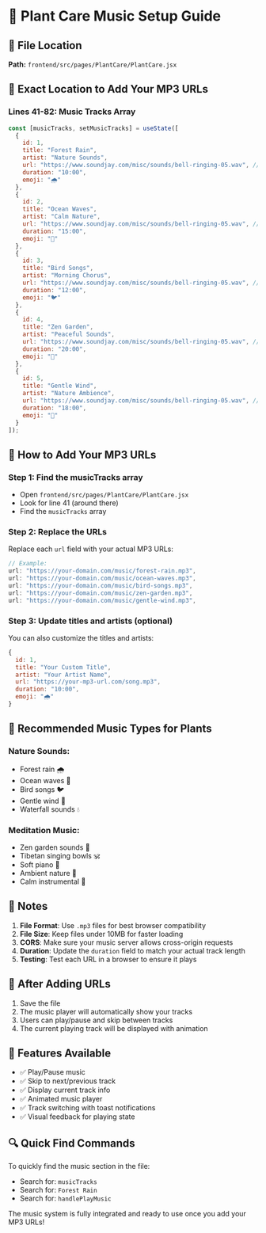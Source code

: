 # 🎵 Plant Care Music Setup Guide

## 📁 File Location
**Path:** `frontend/src/pages/PlantCare/PlantCare.jsx`

## 🎯 Exact Location to Add Your MP3 URLs

### Lines 41-82: Music Tracks Array
```javascript
const [musicTracks, setMusicTracks] = useState([
  {
    id: 1,
    title: "Forest Rain",
    artist: "Nature Sounds",
    url: "https://www.soundjay.com/misc/sounds/bell-ringing-05.wav", // ← REPLACE THIS WITH YOUR MP3 URL
    duration: "10:00",
    emoji: "🌧️"
  },
  {
    id: 2,
    title: "Ocean Waves",
    artist: "Calm Nature",
    url: "https://www.soundjay.com/misc/sounds/bell-ringing-05.wav", // ← REPLACE THIS WITH YOUR MP3 URL
    duration: "15:00",
    emoji: "🌊"
  },
  {
    id: 3,
    title: "Bird Songs",
    artist: "Morning Chorus",
    url: "https://www.soundjay.com/misc/sounds/bell-ringing-05.wav", // ← REPLACE THIS WITH YOUR MP3 URL
    duration: "12:00",
    emoji: "🐦"
  },
  {
    id: 4,
    title: "Zen Garden",
    artist: "Peaceful Sounds",
    url: "https://www.soundjay.com/misc/sounds/bell-ringing-05.wav", // ← REPLACE THIS WITH YOUR MP3 URL
    duration: "20:00",
    emoji: "🧘"
  },
  {
    id: 5,
    title: "Gentle Wind",
    artist: "Nature Ambience",
    url: "https://www.soundjay.com/misc/sounds/bell-ringing-05.wav", // ← REPLACE THIS WITH YOUR MP3 URL
    duration: "18:00",
    emoji: "🍃"
  }
]);
```

## 🔧 How to Add Your MP3 URLs

### Step 1: Find the musicTracks array
- Open `frontend/src/pages/PlantCare/PlantCare.jsx`
- Look for line 41 (around there)
- Find the `musicTracks` array

### Step 2: Replace the URLs
Replace each `url` field with your actual MP3 URLs:

```javascript
// Example:
url: "https://your-domain.com/music/forest-rain.mp3",
url: "https://your-domain.com/music/ocean-waves.mp3",
url: "https://your-domain.com/music/bird-songs.mp3",
url: "https://your-domain.com/music/zen-garden.mp3",
url: "https://your-domain.com/music/gentle-wind.mp3",
```

### Step 3: Update titles and artists (optional)
You can also customize the titles and artists:

```javascript
{
  id: 1,
  title: "Your Custom Title",
  artist: "Your Artist Name",
  url: "https://your-mp3-url.com/song.mp3",
  duration: "10:00",
  emoji: "🌧️"
}
```

## 🎵 Recommended Music Types for Plants

### Nature Sounds:
- Forest rain 🌧️
- Ocean waves 🌊
- Bird songs 🐦
- Gentle wind 🍃
- Waterfall sounds 💧

### Meditation Music:
- Zen garden sounds 🧘
- Tibetan singing bowls 🕉️
- Soft piano 🎹
- Ambient nature 🍃
- Calm instrumental 🎵

## 📝 Notes

1. **File Format**: Use `.mp3` files for best browser compatibility
2. **File Size**: Keep files under 10MB for faster loading
3. **CORS**: Make sure your music server allows cross-origin requests
4. **Duration**: Update the `duration` field to match your actual track length
5. **Testing**: Test each URL in a browser to ensure it plays

## 🚀 After Adding URLs

1. Save the file
2. The music player will automatically show your tracks
3. Users can play/pause and skip between tracks
4. The current playing track will be displayed with animation

## 🎯 Features Available

- ✅ Play/Pause music
- ✅ Skip to next/previous track
- ✅ Display current track info
- ✅ Animated music player
- ✅ Track switching with toast notifications
- ✅ Visual feedback for playing state

## 🔍 Quick Find Commands

To quickly find the music section in the file:
- Search for: `musicTracks`
- Search for: `Forest Rain`
- Search for: `handlePlayMusic`

The music system is fully integrated and ready to use once you add your MP3 URLs!
